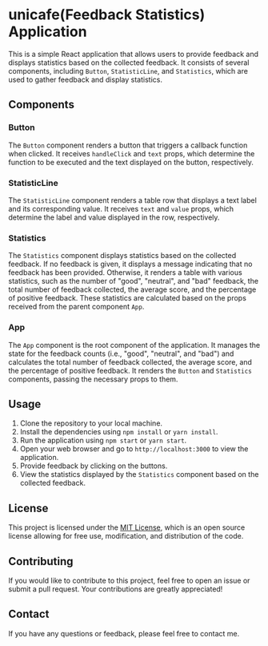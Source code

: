 # unicafe(Feedback Statistics) Application

This is a simple React application that allows users to provide feedback and displays statistics based on the collected feedback. It consists of several components, including `Button`, `StatisticLine`, and `Statistics`, which are used to gather feedback and display statistics.

## Components

### Button

The `Button` component renders a button that triggers a callback function when clicked. It receives `handleClick` and `text` props, which determine the function to be executed and the text displayed on the button, respectively.

### StatisticLine

The `StatisticLine` component renders a table row that displays a text label and its corresponding value. It receives `text` and `value` props, which determine the label and value displayed in the row, respectively.

### Statistics

The `Statistics` component displays statistics based on the collected feedback. If no feedback is given, it displays a message indicating that no feedback has been provided. Otherwise, it renders a table with various statistics, such as the number of "good", "neutral", and "bad" feedback, the total number of feedback collected, the average score, and the percentage of positive feedback. These statistics are calculated based on the props received from the parent component `App`.

### App

The `App` component is the root component of the application. It manages the state for the feedback counts (i.e., "good", "neutral", and "bad") and calculates the total number of feedback collected, the average score, and the percentage of positive feedback. It renders the `Button` and `Statistics` components, passing the necessary props to them.

## Usage

1. Clone the repository to your local machine.
2. Install the dependencies using `npm install` or `yarn install`.
3. Run the application using `npm start` or `yarn start`.
4. Open your web browser and go to `http://localhost:3000` to view the application.
5. Provide feedback by clicking on the buttons.
6. View the statistics displayed by the `Statistics` component based on the collected feedback.

## License

This project is licensed under the [MIT License](LICENSE), which is an open source license allowing for free use, modification, and distribution of the code.

## Contributing

If you would like to contribute to this project, feel free to open an issue or submit a pull request. Your contributions are greatly appreciated!

## Contact

If you have any questions or feedback, please feel free to contact me.
